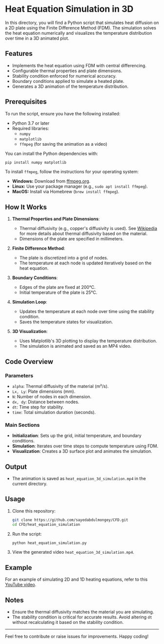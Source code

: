 # Heat Equation Simulation in 3D

In this directory, you will find a Python script that simulates heat diffusion on a 2D plate using the Finite Difference Method (FDM). The simulation solves the heat equation numerically and visualizes the temperature distribution over time in a 3D animated plot.

## Features
- Implements the heat equation using FDM with central differencing.
- Configurable thermal properties and plate dimensions.
- Stability condition enforced for numerical accuracy.
- Boundary conditions applied to simulate a heated plate.
- Generates a 3D animation of the temperature distribution.

## Prerequisites
To run the script, ensure you have the following installed:

- Python 3.7 or later
- Required libraries:
  - `numpy`
  - `matplotlib`
  - `ffmpeg` (for saving the animation as a video)

You can install the Python dependencies with:
```bash
pip install numpy matplotlib
```

To install `ffmpeg`, follow the instructions for your operating system:
- **Windows:** Download from [ffmpeg.org](https://ffmpeg.org/download.html).
- **Linux:** Use your package manager (e.g., `sudo apt install ffmpeg`).
- **MacOS:** Install via Homebrew (`brew install ffmpeg`).

## How It Works

1. **Thermal Properties and Plate Dimensions**:
   - Thermal diffusivity (e.g., copper's diffusivity is used). See [Wikipedia](https://en.wikipedia.org/wiki/Thermal_diffusivity) for more details about thermal diffusivity based on the material.
   - Dimensions of the plate are specified in millimeters.

2. **Finite Difference Method**:
   - The plate is discretized into a grid of nodes.
   - The temperature at each node is updated iteratively based on the heat equation.

3. **Boundary Conditions**:
   - Edges of the plate are fixed at 200°C.
   - Initial temperature of the plate is 25°C.

4. **Simulation Loop**:
   - Updates the temperature at each node over time using the stability condition.
   - Saves the temperature states for visualization.

5. **3D Visualization**:
   - Uses Matplotlib's 3D plotting to display the temperature distribution.
   - The simulation is animated and saved as an MP4 video.

## Code Overview

### Parameters
- `alpha`: Thermal diffusivity of the material (m²/s).
- `Lx, Ly`: Plate dimensions (mm).
- `N`: Number of nodes in each dimension.
- `dx, dy`: Distance between nodes.
- `dt`: Time step for stability.
- `time`: Total simulation duration (seconds).

### Main Sections
- **Initialization**: Sets up the grid, initial temperature, and boundary conditions.
- **Simulation**: Iterates over time steps to compute temperature using FDM.
- **Visualization**: Creates a 3D surface plot and animates the simulation.

## Output
- The animation is saved as `heat_equation_3d_simulation.mp4` in the current directory.

## Usage
1. Clone this repository:
   ```bash
   git clone https://github.com/sayedabdulmongey/CFD.git
   cd CFD/heat_equation_simulation
   ```

2. Run the script:
   ```bash
   python heat_equation_simulation.py
   ```

3. View the generated video `heat_equation_3d_simulation.mp4`.

## Example
For an example of simulating 2D and 1D heating equations, refer to this [YouTube video](https://www.youtube.com/watch?v=CXOrkQs4WYo).

## Notes
- Ensure the thermal diffusivity matches the material you are simulating.
- The stability condition is critical for accurate results. Avoid altering `dt` without recalculating it based on the stability condition.

---

Feel free to contribute or raise issues for improvements. Happy coding!

